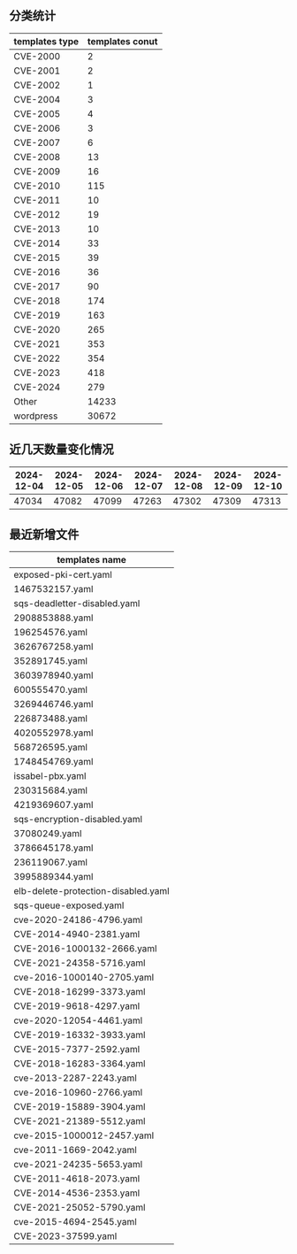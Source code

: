 ## 分类统计
| templates type | templates conut | 
| --- | --- |
| CVE-2000 | 2 |
| CVE-2001 | 2 |
| CVE-2002 | 1 |
| CVE-2004 | 3 |
| CVE-2005 | 4 |
| CVE-2006 | 3 |
| CVE-2007 | 6 |
| CVE-2008 | 13 |
| CVE-2009 | 16 |
| CVE-2010 | 115 |
| CVE-2011 | 10 |
| CVE-2012 | 19 |
| CVE-2013 | 10 |
| CVE-2014 | 33 |
| CVE-2015 | 39 |
| CVE-2016 | 36 |
| CVE-2017 | 90 |
| CVE-2018 | 174 |
| CVE-2019 | 163 |
| CVE-2020 | 265 |
| CVE-2021 | 353 |
| CVE-2022 | 354 |
| CVE-2023 | 418 |
| CVE-2024 | 279 |
| Other | 14233 |
| wordpress | 30672 |
## 近几天数量变化情况
|2024-12-04 | 2024-12-05 | 2024-12-06 | 2024-12-07 | 2024-12-08 | 2024-12-09 | 2024-12-10|
|--- | ------ | ------ | ------ | ------ | ------ | ---|
|47034 | 47082 | 47099 | 47263 | 47302 | 47309 | 47313|
## 最近新增文件
| templates name | 
| --- |
| exposed-pki-cert.yaml |
| 1467532157.yaml |
| sqs-deadletter-disabled.yaml |
| 2908853888.yaml |
| 196254576.yaml |
| 3626767258.yaml |
| 352891745.yaml |
| 3603978940.yaml |
| 600555470.yaml |
| 3269446746.yaml |
| 226873488.yaml |
| 4020552978.yaml |
| 568726595.yaml |
| 1748454769.yaml |
| issabel-pbx.yaml |
| 230315684.yaml |
| 4219369607.yaml |
| sqs-encryption-disabled.yaml |
| 37080249.yaml |
| 3786645178.yaml |
| 236119067.yaml |
| 3995889344.yaml |
| elb-delete-protection-disabled.yaml |
| sqs-queue-exposed.yaml |
| cve-2020-24186-4796.yaml |
| CVE-2014-4940-2381.yaml |
| CVE-2016-1000132-2666.yaml |
| CVE-2021-24358-5716.yaml |
| cve-2016-1000140-2705.yaml |
| CVE-2018-16299-3373.yaml |
| CVE-2019-9618-4297.yaml |
| cve-2020-12054-4461.yaml |
| CVE-2019-16332-3933.yaml |
| CVE-2015-7377-2592.yaml |
| CVE-2018-16283-3364.yaml |
| cve-2013-2287-2243.yaml |
| cve-2016-10960-2766.yaml |
| CVE-2019-15889-3904.yaml |
| CVE-2021-21389-5512.yaml |
| cve-2015-1000012-2457.yaml |
| cve-2011-1669-2042.yaml |
| cve-2021-24235-5653.yaml |
| CVE-2011-4618-2073.yaml |
| CVE-2014-4536-2353.yaml |
| CVE-2021-25052-5790.yaml |
| cve-2015-4694-2545.yaml |
| CVE-2023-37599.yaml |
